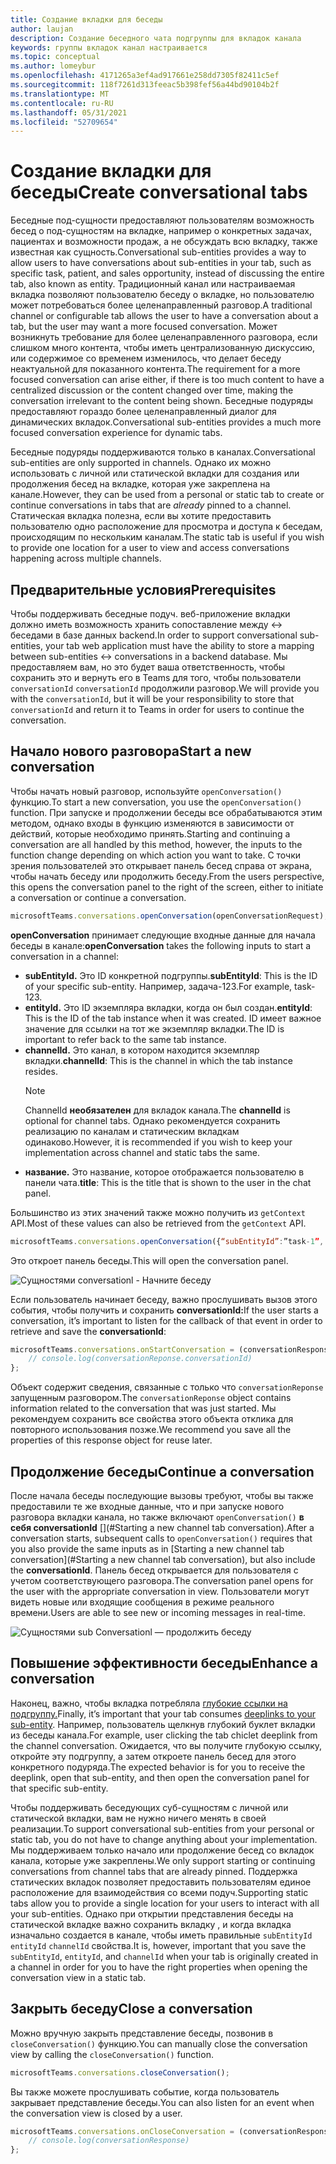 ```yaml
---
title: Создание вкладки для беседы
author: laujan
description: Создание беседного чата подгруппы для вкладок канала
keywords: группы вкладок канал настраивается
ms.topic: conceptual
ms.author: lomeybur
ms.openlocfilehash: 4171265a3ef4ad917661e258dd7305f82411c5ef
ms.sourcegitcommit: 118f7261d313feeac5b398fef56a44bd90104b2f
ms.translationtype: MT
ms.contentlocale: ru-RU
ms.lasthandoff: 05/31/2021
ms.locfileid: "52709654"
---
```

# <a name="create-conversational-tabs"></a><span data-ttu-id="c8b4f-104">Создание вкладки для беседы</span><span class="sxs-lookup"><span data-stu-id="c8b4f-104">Create conversational tabs</span></span>

<span data-ttu-id="c8b4f-105">Беседные под-сущности предоставляют пользователям возможность бесед о под-сущностям на вкладке, например о конкретных задачах, пациентах и возможности продаж, а не обсуждать всю вкладку, также известная как сущность.</span><span class="sxs-lookup"><span data-stu-id="c8b4f-105">Conversational sub-entities provides a way to allow users to have conversations about sub-entities in your tab, such as specific task, patient, and sales opportunity, instead of discussing the entire tab, also known as entity.</span></span> <span data-ttu-id="c8b4f-106">Традиционный канал или настраиваемая вкладка позволяют пользователю беседу о вкладке, но пользователю может потребоваться более целенаправленный разговор.</span><span class="sxs-lookup"><span data-stu-id="c8b4f-106">A traditional channel or configurable tab allows the user to have a conversation about a tab, but the user may want a more focused conversation.</span></span> <span data-ttu-id="c8b4f-107">Может возникнуть требование для более целенаправленного разговора, если слишком много контента, чтобы иметь централизованную дискуссию, или содержимое со временем изменилось, что делает беседу неактуальной для показанного контента.</span><span class="sxs-lookup"><span data-stu-id="c8b4f-107">The requirement for a more focused conversation can arise either, if there is too much content to have a centralized discussion or the content changed over time, making the conversation irrelevant to the content being shown.</span></span> <span data-ttu-id="c8b4f-108">Беседные подуряды предоставляют гораздо более целенаправленный диалог для динамических вкладок.</span><span class="sxs-lookup"><span data-stu-id="c8b4f-108">Conversational sub-entities provides a much more focused conversation experience for dynamic tabs.</span></span>

<span data-ttu-id="c8b4f-109">Беседные подуряды поддерживаются только в каналах.</span><span class="sxs-lookup"><span data-stu-id="c8b4f-109">Conversational sub-entities are only supported in channels.</span></span> <span data-ttu-id="c8b4f-110">Однако их можно использовать с личной или статической вкладки для  создания или продолжения бесед на вкладке, которая уже закреплена на канале.</span><span class="sxs-lookup"><span data-stu-id="c8b4f-110">However, they can be used from a personal or static tab to create or continue conversations in tabs that are *already* pinned to a channel.</span></span> <span data-ttu-id="c8b4f-111">Статическая вкладка полезна, если вы хотите предоставить пользователю одно расположение для просмотра и доступа к беседам, происходящим по нескольким каналам.</span><span class="sxs-lookup"><span data-stu-id="c8b4f-111">The static tab is useful if you wish to provide one location for a user to view and access conversations happening across multiple channels.</span></span>

## <a name="prerequisites"></a><span data-ttu-id="c8b4f-112">Предварительные условия</span><span class="sxs-lookup"><span data-stu-id="c8b4f-112">Prerequisites</span></span>

<span data-ttu-id="c8b4f-113">Чтобы поддерживать беседные подуч. веб-приложение вкладки должно иметь возможность хранить сопоставление между ↔ беседами в базе данных backend.</span><span class="sxs-lookup"><span data-stu-id="c8b4f-113">In order to support conversational sub-entities, your tab web application must have the ability to store a mapping between sub-entities ↔ conversations in a backend database.</span></span> <span data-ttu-id="c8b4f-114">Мы предоставляем вам, но это будет ваша ответственность, чтобы сохранить это и вернуть его в Teams для того, чтобы пользователи `conversationId` `conversationId` продолжили разговор.</span><span class="sxs-lookup"><span data-stu-id="c8b4f-114">We will provide you with the `conversationId`, but it will be your responsibility to store that `conversationId` and return it to Teams in order for users to continue the conversation.</span></span>

## <a name="start-a-new-conversation"></a><span data-ttu-id="c8b4f-115">Начало нового разговора</span><span class="sxs-lookup"><span data-stu-id="c8b4f-115">Start a new conversation</span></span>

<span data-ttu-id="c8b4f-116">Чтобы начать новый разговор, используйте `openConversation()` функцию.</span><span class="sxs-lookup"><span data-stu-id="c8b4f-116">To start a new conversation, you use the `openConversation()` function.</span></span> <span data-ttu-id="c8b4f-117">При запуске и продолжении беседы все обрабатываются этим методом, однако входы в функцию изменяются в зависимости от действий, которые необходимо принять.</span><span class="sxs-lookup"><span data-stu-id="c8b4f-117">Starting and continuing a conversation are all handled by this method, however, the inputs to the function change depending on which action you want to take.</span></span> <span data-ttu-id="c8b4f-118">С точки зрения пользователей это открывает панель бесед справа от экрана, чтобы начать беседу или продолжить беседу.</span><span class="sxs-lookup"><span data-stu-id="c8b4f-118">From the users perspective, this opens the conversation panel to the right of the screen, either to initiate a conversation or continue a conversation.</span></span>

``` javascript
microsoftTeams.conversations.openConversation(openConversationRequest);
```

<span data-ttu-id="c8b4f-119">**openConversation** принимает следующие входные данные для начала беседы в канале:</span><span class="sxs-lookup"><span data-stu-id="c8b4f-119">**openConversation** takes the following inputs to start a conversation in a channel:</span></span>

* <span data-ttu-id="c8b4f-120">**subEntityId.** Это ID конкретной подгруппы.</span><span class="sxs-lookup"><span data-stu-id="c8b4f-120">**subEntityId**: This is the ID of your specific sub-entity.</span></span> <span data-ttu-id="c8b4f-121">Например, задача-123.</span><span class="sxs-lookup"><span data-stu-id="c8b4f-121">For example, task-123.</span></span>
* <span data-ttu-id="c8b4f-122">**entityId.** Это ID экземпляра вкладки, когда он был создан.</span><span class="sxs-lookup"><span data-stu-id="c8b4f-122">**entityId**: This is the ID of the tab instance when it was created.</span></span> <span data-ttu-id="c8b4f-123">ID имеет важное значение для ссылки на тот же экземпляр вкладки.</span><span class="sxs-lookup"><span data-stu-id="c8b4f-123">The ID is important to refer back to the same tab instance.</span></span>
* <span data-ttu-id="c8b4f-124">**channelId.** Это канал, в котором находится экземпляр вкладки.</span><span class="sxs-lookup"><span data-stu-id="c8b4f-124">**channelId**: This is the channel in which the tab instance resides.</span></span>
   > [!NOTE]
   > <span data-ttu-id="c8b4f-125">ChannelId **необязателен** для вкладок канала.</span><span class="sxs-lookup"><span data-stu-id="c8b4f-125">The **channelId** is optional for channel tabs.</span></span> <span data-ttu-id="c8b4f-126">Однако рекомендуется сохранить реализацию по каналам и статическим вкладкам одинаково.</span><span class="sxs-lookup"><span data-stu-id="c8b4f-126">However, it is recommended if you wish to keep your implementation across channel and static tabs the same.</span></span>
* <span data-ttu-id="c8b4f-127">**название.** Это название, которое отображается пользователю в панели чата.</span><span class="sxs-lookup"><span data-stu-id="c8b4f-127">**title**: This is the title that is shown to the user in the chat panel.</span></span>

<span data-ttu-id="c8b4f-128">Большинство из этих значений также можно получить из `getContext` API.</span><span class="sxs-lookup"><span data-stu-id="c8b4f-128">Most of these values can also be retrieved from the `getContext` API.</span></span>

```javascript
microsoftTeams.conversations.openConversation({“subEntityId”:”task-1”, “entityId”: “tabInstanceId-1”, “channelId”: ”19:baa6e71f65b948d189bf5c892baa8e5a@thread.skype”, “title”: "Task Title”});
```

<span data-ttu-id="c8b4f-129">Это откроет панель беседы.</span><span class="sxs-lookup"><span data-stu-id="c8b4f-129">This will open the conversation panel.</span></span>

![Сущностями conversationl - Начните беседу](~/assets/images/tabs/conversational-subentities/start-conversation.png)

<span data-ttu-id="c8b4f-131">Если пользователь начинает беседу, важно прослушивать вызов этого события, чтобы получить и сохранить **conversationId:**</span><span class="sxs-lookup"><span data-stu-id="c8b4f-131">If the user starts a conversation, it’s important to listen for the callback of that event in order to retrieve and save the **conversationId**:</span></span>

```javascript
microsoftTeams.conversations.onStartConversation = (conversationResponse) => {
    // console.log(conversationReponse.conversationId)
};
```

<span data-ttu-id="c8b4f-132">Объект содержит сведения, связанные с только что `conversationReponse` запущенным разговором.</span><span class="sxs-lookup"><span data-stu-id="c8b4f-132">The `conversationReponse` object contains information related to the conversation that was just started.</span></span> <span data-ttu-id="c8b4f-133">Мы рекомендуем сохранить все свойства этого объекта отклика для повторного использования позже.</span><span class="sxs-lookup"><span data-stu-id="c8b4f-133">We recommend you save all the properties of this response object for reuse later.</span></span>

## <a name="continue-a-conversation"></a><span data-ttu-id="c8b4f-134">Продолжение беседы</span><span class="sxs-lookup"><span data-stu-id="c8b4f-134">Continue a conversation</span></span>

<span data-ttu-id="c8b4f-135">После начала беседы последующие вызовы требуют, чтобы вы также предоставили те же входные данные, что и при запуске нового разговора вкладки канала, но также включают `openConversation()` **в себя conversationId** [](#Starting a new channel tab conversation).</span><span class="sxs-lookup"><span data-stu-id="c8b4f-135">After a conversation starts, subsequent calls to `openConversation()` requires that you also provide the same inputs as in [Starting a new channel tab conversation](#Starting a new channel tab conversation), but also include the **conversationId**.</span></span> <span data-ttu-id="c8b4f-136">Панель бесед открывается для пользователя с учетом соответствующего разговора.</span><span class="sxs-lookup"><span data-stu-id="c8b4f-136">The conversation panel opens for the user with the appropriate conversation in view.</span></span> <span data-ttu-id="c8b4f-137">Пользователи могут видеть новые или входящие сообщения в режиме реального времени.</span><span class="sxs-lookup"><span data-stu-id="c8b4f-137">Users are able to see new or incoming messages in real-time.</span></span>

![Сущностями sub Conversationl — продолжить беседу](~/assets/images/tabs/conversational-subentities/continue-conversation.png)

## <a name="enhance-a-conversation"></a><span data-ttu-id="c8b4f-139">Повышение эффективности беседы</span><span class="sxs-lookup"><span data-stu-id="c8b4f-139">Enhance a conversation</span></span>

<span data-ttu-id="c8b4f-140">Наконец, важно, чтобы вкладка потребляла [глубокие ссылки на подгруппу.](~/concepts/build-and-test/deep-links.md)</span><span class="sxs-lookup"><span data-stu-id="c8b4f-140">Finally, it’s important that your tab consumes [deeplinks to your sub-entity](~/concepts/build-and-test/deep-links.md).</span></span> <span data-ttu-id="c8b4f-141">Например, пользователь щелкнув глубокий буклет вкладки из беседы канала.</span><span class="sxs-lookup"><span data-stu-id="c8b4f-141">For example, user clicking the tab chiclet deeplink from the channel conversation.</span></span> <span data-ttu-id="c8b4f-142">Ожидается, что вы получите глубокую ссылку, откройте эту подгруппу, а затем откроете панель бесед для этого конкретного подуряда.</span><span class="sxs-lookup"><span data-stu-id="c8b4f-142">The expected behavior is for you to receive the deeplink, open that sub-entity, and then open the conversation panel for that specific sub-entity.</span></span>

<span data-ttu-id="c8b4f-143">Чтобы поддерживать беседующих суб-сущностям с личной или статической вкладки, вам не нужно ничего менять в своей реализации.</span><span class="sxs-lookup"><span data-stu-id="c8b4f-143">To support conversational sub-entities from your personal or static tab, you do not have to change anything about your implementation.</span></span> <span data-ttu-id="c8b4f-144">Мы поддерживаем только начало или продолжение бесед со вкладок канала, которые уже закреплены.</span><span class="sxs-lookup"><span data-stu-id="c8b4f-144">We only support starting or continuing conversations from channel tabs that are already pinned.</span></span> <span data-ttu-id="c8b4f-145">Поддержка статических вкладок позволяет предоставить пользователям единое расположение для взаимодействия со всеми подуч.</span><span class="sxs-lookup"><span data-stu-id="c8b4f-145">Supporting static tabs allow you to provide a single location for your users to interact with all your sub-entities.</span></span> <span data-ttu-id="c8b4f-146">Однако при открытии представления беседы на статической вкладке важно сохранить вкладку , и когда вкладка изначально создается в канале, чтобы иметь правильные `subEntityId` `entityId` `channelId` свойства.</span><span class="sxs-lookup"><span data-stu-id="c8b4f-146">It is, however, important that you save the `subEntityId`, `entityId`, and `channelId` when your tab is originally created in a channel in order for you to have the right properties when opening the conversation view in a static tab.</span></span>

## <a name="close-a-conversation"></a><span data-ttu-id="c8b4f-147">Закрыть беседу</span><span class="sxs-lookup"><span data-stu-id="c8b4f-147">Close a conversation</span></span>

<span data-ttu-id="c8b4f-148">Можно вручную закрыть представление беседы, позвонив в `closeConversation()` функцию.</span><span class="sxs-lookup"><span data-stu-id="c8b4f-148">You can manually close the conversation view by calling the `closeConversation()` function.</span></span>

```javascript
microsoftTeams.conversations.closeConversation();
```

<span data-ttu-id="c8b4f-149">Вы также можете прослушивать событие, когда пользователь закрывает представление беседы.</span><span class="sxs-lookup"><span data-stu-id="c8b4f-149">You can also listen for an event when the conversation view is closed by a user.</span></span>

```javascript
microsoftTeams.conversations.onCloseConversation = (conversationResponse) => {
    // console.log(conversationResponse)
};
```
